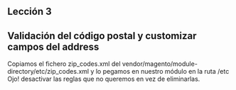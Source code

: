 ## Lección 3

## Validación del código postal y customizar campos del address

Copiamos el fichero zip_codes.xml del vendor/magento/module-directory/etc/zip_codes.xml y lo pegamos en nuestro módulo en la ruta /etc
Ojo! desactivar las reglas que no queremos en vez de eliminarlas. 


